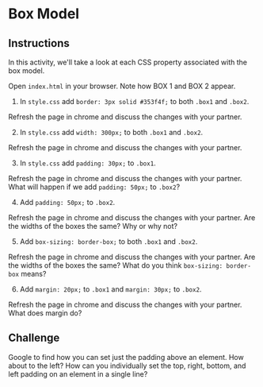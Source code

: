 # Box Model

## Instructions

In this activity, we'll take a look at each CSS property associated with the box model.

Open `index.html` in your browser. Note how BOX 1 and BOX 2 appear.

1. In `style.css` add `border: 3px solid #353f4f;` to both `.box1` and `.box2`.

Refresh the page in chrome and discuss the changes with your partner. 

2. In `style.css` add `width: 300px;` to both `.box1` and `.box2`.

Refresh the page in chrome and discuss the changes with your partner.

3. In `style.css` add `padding: 30px;` to `.box1`.

Refresh the page in chrome and discuss the changes with your partner. What will happen if we add `padding: 50px;` to `.box2`?

4. Add `padding: 50px;` to `.box2`.

Refresh the page in chrome and discuss the changes with your partner. Are the widths of the boxes the same? Why or why not?

5. Add `box-sizing: border-box;` to both `.box1` and `.box2`. 

Refresh the page in chrome and discuss the changes with your partner. Are the widths of the boxes the same? What do you think `box-sizing: border-box` means?

6. Add `margin: 20px;` to `.box1` and `margin: 30px;` to `.box2`.

Refresh the page in chrome and discuss the changes with your partner. What does margin do?

## Challenge

Google to find how you can set just the padding above an element. How about to the left? How can you individually set the top, right, bottom, and left padding on an element in a single line?
